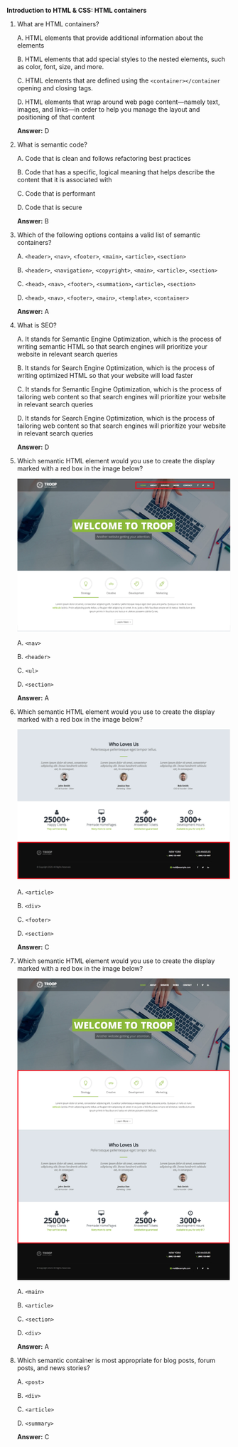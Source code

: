**Introduction to HTML & CSS: HTML containers**

1. What are HTML containers? 
    
    A. HTML elements that provide additional information about the elements
    
    B. HTML elements that add special styles to the nested elements, such as color, font, size, and more.
    
    C. HTML elements that are defined using the `<container></container` opening and closing tags.
    
    D. HTML elements that wrap around web page content—namely text, images, and links—in order to help you manage the layout and positioning of that content
    
    **Answer:** D
    
2. What is semantic code? 

    A. Code that is clean and follows refactoring best practices

    B. Code that has a specific, logical meaning that helps describe the content that it is associated with

    C. Code that is performant

    D. Code that is secure

    **Answer:** B

3. Which of the following options contains a valid list of semantic containers? 

    A. `<header>`, `<nav>`, `<footer>`, `<main>`, `<article>`, `<section>`

    B. `<header>`, `<navigation>`, `<copyright>`, `<main>`, `<article>`, `<section>`

    C. `<head>`, `<nav>`, `<footer>`, `<summation>`, `<article>`, `<section>`

    D. `<head>`, `<nav>`, `<footer>`, `<main>`, `<template>`, `<container>`

    **Answer:** A

4. What is SEO?

    A. It stands for Semantic Engine Optimization, which is the process of writing semantic HTML so that search engines will prioritize your website in relevant search queries

    B. It stands for Search Engine Optimization, which is the process of writing optimized HTML so that your website will load faster

    C. It stands for Semantic Engine Optimization, which is the process of tailoring web content so that search engines will prioritize your website in relevant search queries

    D. It stands for Search Engine Optimization, which is the process of tailoring web content so that search engines will prioritize your website in relevant search queries

    **Answer:** D

5. Which semantic HTML element would you use to create the display marked with a red box in the image below? 

    ![](troop-1.png)

    A. `<nav>`

    B. `<header>`

    C. `<ul>`

    D. `<section>`

    **Answer:** A

6. Which semantic HTML element would you use to create the display marked with a red box in the image below? 

    ![](troop-2.png)

    A. `<article>`

    B. `<div>`

    C. `<footer>` 

    D. `<section>`

    **Answer:** C

7. Which semantic HTML element would you use to create the display marked with a red box in the image below? 

    ![](troop-3.png)

    A. `<main>`

    B. `<article>`

    C. `<section>`

    D. `<div>`

    **Answer:** A

8. Which semantic container is most appropriate for blog posts, forum posts, and news stories?

    A. `<post>`

    B. `<div>`

    C. `<article>` 

    D. `<summary>`

    **Answer:** C
